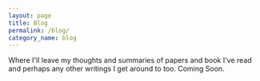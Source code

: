 ```yaml
---
layout: page
title: Blog
permalink: /blog/
category_name: blog
---
```


Where I'll leave my thoughts and summaries of papers and book I've read and perhaps any other writings I get around to too. Coming Soon.
